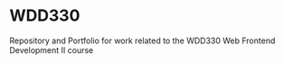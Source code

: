 # WDD330
Repository and Portfolio for work related to the WDD330 Web Frontend Development II course
